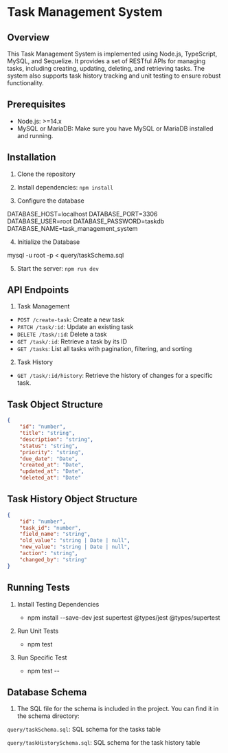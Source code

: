 # Task Management System

## Overview

This Task Management System is implemented using Node.js, TypeScript, MySQL, and Sequelize. It provides a set of RESTful APIs for managing tasks, including creating, updating, deleting, and retrieving tasks. The system also supports task history tracking and unit testing to ensure robust functionality.

## Prerequisites
- Node.js: >=14.x
- MySQL or MariaDB: Make sure you have MySQL or MariaDB installed and running.

## Installation

1. Clone the repository 

2. Install dependencies: `npm install`

3. Configure the database

DATABASE_HOST=localhost
DATABASE_PORT=3306
DATABASE_USER=root
DATABASE_PASSWORD=taskdb
DATABASE_NAME=task_management_system

4. Initialize the Database

mysql -u root -p < query/taskSchema.sql

5. Start the server: `npm run dev`

## API Endpoints

1. Task Management

- `POST /create-task`: Create a new task
- `PATCH /task/:id`: Update an existing task
- `DELETE /task/:id`: Delete a task
- `GET /task/:id`: Retrieve a task by its ID
- `GET /tasks`: List all tasks with pagination, filtering, and sorting

2. Task History

- `GET /task/:id/history`: Retrieve the history of changes for a specific task.

## Task Object Structure

```json
{
    "id": "number",       
    "title": "string", 
    "description": "string",
    "status": "string",
    "priority": "string",
    "due_date": "Date",
    "created_at": "Date",
    "updated_at": "Date",  
    "deleted_at": "Date"
```

## Task History Object Structure

```json
{
    "id": "number",
    "task_id": "number",
    "field_name": "string",
    "old_value": "string | Date | null",
    "new_value": "string | Date | null",
    "action": "string",
    "changed_by": "string"
}

```

## Running Tests

1. Install Testing Dependencies

   -  npm install --save-dev jest supertest @types/jest @types/supertest

2. Run Unit Tests

   - npm test

3. Run Specific Test

   - npm test -- <test-file>
  

## Database Schema

1. The SQL file for the schema is included in the project. You can find it in the schema directory:

`query/taskSchema.sql`: SQL schema for the tasks table

`query/taskHistorySchema.sql`: SQL schema for the task history table